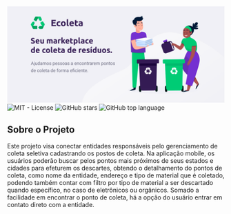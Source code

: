 <img alt="NLW" src="web/public/ecoleta.png" />

<a href="LICENSE" style="text-decoration: none">
    <img alt="MIT - License" src="https://img.shields.io/github/license/caduol/ecoleta">
</a>

<a href="https://github.com/caduol/ecoleta/stargazers" style="text-decoration: none">
    <img alt="GitHub stars" src="https://img.shields.io/github/stars/caduol/ecoleta?style=social">
</a>

<a href="https://github.com/caduol/ecoleta/" style="text-decoration: none">
    <img alt="GitHub top language" src="https://img.shields.io/github/languages/top/caduol/ecoleta">
</a>

## Sobre o Projeto
Este projeto visa conectar entidades responsáveis pelo gerenciamento de coleta seletiva cadastrando 
os postos de coleta. Na aplicação mobile, os usuários poderão buscar pelos pontos mais próximos de seus estados e cidades para efeturem os descartes, obtendo o detalhamento do pontos de coleta, como nome da entidade, endereço e tipo de material que é coletado, podendo também contar com filtro por tipo de material a ser descartado quando específico, no caso de eletrônicos ou orgânicos. Somado a facilidade em encontrar o ponto de coleta, há a opção do usuário entrar em contato direto com a entidade.